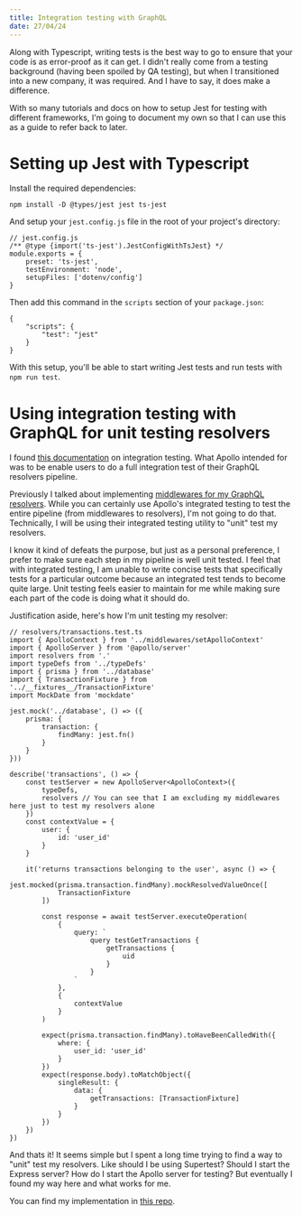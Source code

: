 ```yaml
---
title: Integration testing with GraphQL
date: 27/04/24
---
```


Along with Typescript, writing tests is the best way to go to ensure that your code is as error-proof as it can get. I didn't really come from a testing background (having been spoiled by QA testing), but when I transitioned into a new company, it was required. And I have to say, it does make a difference.

With so many tutorials and docs on how to setup Jest for testing with different frameworks, I'm going to document my own so that I can use this as a guide to refer back to later.

# Setting up Jest with Typescript

Install the required dependencies:

```
npm install -D @types/jest jest ts-jest
```

And setup your `jest.config.js` file in the root of your project's directory:

```
// jest.config.js
/** @type {import('ts-jest').JestConfigWithTsJest} */
module.exports = {
    preset: 'ts-jest',
    testEnvironment: 'node',
    setupFiles: ['dotenv/config']
}
```

Then add this command in the `scripts` section of your `package.json`:

```
{
    "scripts": {
        "test": "jest"
    }
}
```

With this setup, you'll be able to start writing Jest tests and run tests with `npm run test`.

# Using integration testing with GraphQL for unit testing resolvers

I found [this documentation](https://www.apollographql.com/docs/apollo-server/testing/testing/) on integration testing. What Apollo intended for was to be enable users to do a full integration test of their GraphQL resolvers pipeline.

Previously I talked about implementing [middlewares for my GraphQL resolvers](https://fattynomnom.github.io/adding-middlewares-to-graphql-resolvers). While you can certainly use Apollo's integrated testing to test the entire pipeline (from middlewares to resolvers), I'm not going to do that. Technically, I will be using their integrated testing utility to "unit" test my resolvers.

I know it kind of defeats the purpose, but just as a personal preference, I prefer to make sure each step in my pipeline is well unit tested. I feel that with integrated testing, I am unable to write concise tests that specifically tests for a particular outcome because an integrated test tends to become quite large. Unit testing feels easier to maintain for me while making sure each part of the code is doing what it should do.

Justification aside, here's how I'm unit testing my resolver:

```
// resolvers/transactions.test.ts
import { ApolloContext } from '../middlewares/setApolloContext'
import { ApolloServer } from '@apollo/server'
import resolvers from '.'
import typeDefs from '../typeDefs'
import { prisma } from '../database'
import { TransactionFixture } from '../__fixtures__/TransactionFixture'
import MockDate from 'mockdate'

jest.mock('../database', () => ({
    prisma: {
        transaction: {
            findMany: jest.fn()
        }
    }
}))

describe('transactions', () => {
    const testServer = new ApolloServer<ApolloContext>({
        typeDefs,
        resolvers // You can see that I am excluding my middlewares here just to test my resolvers alone
    })
    const contextValue = {
        user: {
            id: 'user_id'
        }
    }

    it('returns transactions belonging to the user', async () => {
        jest.mocked(prisma.transaction.findMany).mockResolvedValueOnce([
            TransactionFixture
        ])

        const response = await testServer.executeOperation(
            {
                query: `
                    query testGetTransactions {
                        getTransactions {
                            uid
                        }
                    }
                `
            },
            {
                contextValue
            }
        )

        expect(prisma.transaction.findMany).toHaveBeenCalledWith({
            where: {
                user_id: 'user_id'
            }
        })
        expect(response.body).toMatchObject({
            singleResult: {
                data: {
                    getTransactions: [TransactionFixture]
                }
            }
        })
    })
})
```

And thats it! It seems simple but I spent a long time trying to find a way to "unit" test my resolvers. Like should I be using Supertest? Should I start the Express server? How do I start the Apollo server for testing? But eventually I found my way here and what works for me.

You can find my implementation in [this repo](https://github.com/fattynomnom/itrack-expressjs).
